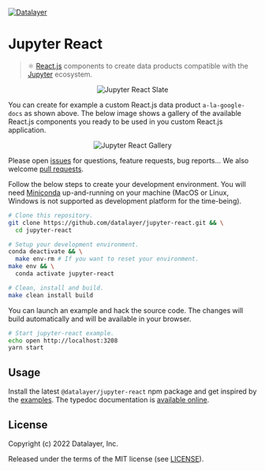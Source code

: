 [![Datalayer](https://assets.datalayer.design/datalayer-25.svg)](https://datalayer.io)

# Jupyter React

> ⚛️ [React.js](https://reactjs.org) components to create data products compatible with the [Jupyter](https://jupyter.org) ecosystem.

<div align="center" style="text-align: center">
  <img alt="Jupyter React Slate" src="https://jupyter-examples.datalayer.tech/jupyter-react-slate.gif" />
</div>

You can create for example a custom React.js data product `a-la-google-docs` as shown above. The below image shows a gallery of the available React.js components you ready to be used in you custom React.js application.

<div align="center" style="text-align: center">
  <img alt="Jupyter React Gallery" src="https://jupyter-examples.datalayer.tech/jupyter-react-gallery.gif" />
</div>

Please open [issues](https://github.com/datalayer/jupyter-react/issues) for questions, feature requests, bug reports... We also welcome [pull requests](https://github.com/datalayer/jupyter-react/pulls).

Follow the below steps to create your development environment. You will need [Miniconda](https://docs.conda.io/en/latest/miniconda.html) up-and-running on your machine (MacOS or Linux, Windows is not supported as development platform for the time-being).

```bash
# Clone this repository.
git clone https://github.com/datalayer/jupyter-react.git && \
  cd jupyter-react
```

```bash
# Setup your development environment.
conda deactivate && \
  make env-rm # If you want to reset your environment.
make env && \
  conda activate jupyter-react
```

```bash
# Clean, install and build.
make clean install build
```

You can launch an example and hack the source code. The changes will build automatically and will be available in your browser.

```bash
# Start jupyter-react example.
echo open http://localhost:3208
yarn start
```

## Usage

Install the latest `@datalayer/jupyter-react` npm package and get inspired by the [examples](./src/examples). The typedoc documentation is [available online](https://typedoc.datalayer.io/datalayer/jupyter-react/0.0.2).

## License

Copyright (c) 2022 Datalayer, Inc.

Released under the terms of the MIT license (see [LICENSE](./LICENSE)).
